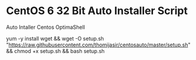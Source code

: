 CentOS 6 32 Bit Auto Installer Script
==========

Auto Intaller Centos OptimaShell

yum -y install wget && wget -O setup.sh "https://raw.githubusercontent.com/thomijasir/centosauto/master/setup.sh" && chmod +x setup.sh && bash setup.sh
